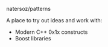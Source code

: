natersoz/patterns

A place to try out ideas and work with:
* Modern C++ 0x1x constructs
* Boost libraries
